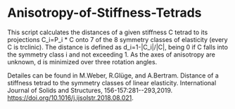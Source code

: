 # Anisotropy-of-Stiffness-Tetrads

This script calculates the distances of a given stiffness C tetrad to its 
projections C_i=P_i * C onto 7 of the 8 symmetry classes of elasticity (every C is trclinic). The distance is defined as d_i=1-|C_i|/|C|, being 0 if C falls into the symmetry class i and not exceeding 1. As the axes of anisotropy are unknown, d is minimized over three rotation angles. 

Detailes can be found in M.Weber, R.Glüge, and A.Bertram. Distance of a stiffness tetrad to the symmetry classes of linear elasticity. International Journal of Solids and Structures, 156-157:281--293,2019. https://doi.org/10.1016/j.ijsolstr.2018.08.021.

